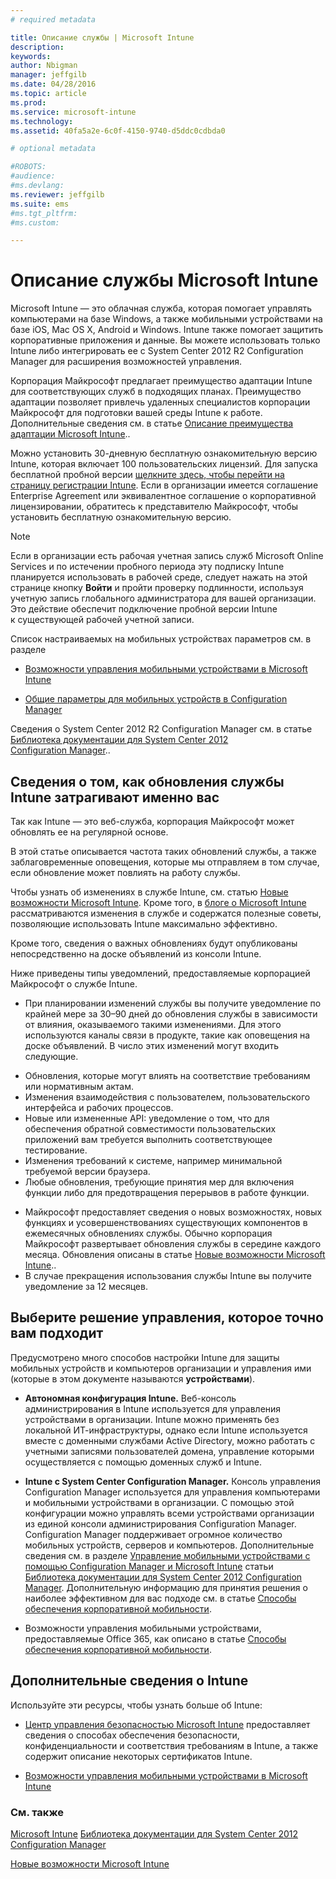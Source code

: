 ```yaml
---
# required metadata

title: Описание службы | Microsoft Intune
description:
keywords:
author: Nbigman
manager: jeffgilb
ms.date: 04/28/2016
ms.topic: article
ms.prod:
ms.service: microsoft-intune
ms.technology:
ms.assetid: 40fa5a2e-6c0f-4150-9740-d5ddc0cdbda0

# optional metadata

#ROBOTS:
#audience:
#ms.devlang:
ms.reviewer: jeffgilb
ms.suite: ems
#ms.tgt_pltfrm:
#ms.custom:

---
```


# Описание службы Microsoft Intune

Microsoft Intune — это облачная служба, которая помогает управлять компьютерами на базе Windows, а также мобильными устройствами на базе iOS, Mac OS X, Android и Windows. Intune также помогает защитить корпоративные приложения и данные. Вы можете использовать только Intune либо интегрировать ее с System Center 2012 R2 Configuration Manager для расширения возможностей управления.

Корпорация Майкрософт предлагает преимущество адаптации Intune для соответствующих служб в подходящих планах. Преимущество адаптации позволяет привлечь удаленных специалистов корпорации Майкрософт для подготовки вашей среды Intune к работе. Дополнительные сведения см. в статье [Описание преимущества адаптации Microsoft Intune](http://go.microsoft.com/fwlink/?LinkId=619281)..

Можно установить 30-дневную бесплатную ознакомительную версию Intune, которая включает 100 пользовательских лицензий. Для запуска бесплатной пробной версии [щелкните здесь, чтобы перейти на страницу регистрации Intune](http://www.microsoft.com/en-us/server-cloud/products/microsoft-intune/). Если в организации имеется соглашение Enterprise Agreement или эквивалентное соглашение о корпоративной лицензировании, обратитесь к представителю Майкрософт, чтобы установить бесплатную ознакомительную версию.

> [!NOTE]
> Если в организации есть рабочая учетная запись служб Microsoft Online Services и по истечении пробного периода эту подписку Intune планируется использовать в рабочей среде, следует нажать на этой странице кнопку **Войти** и пройти проверку подлинности, используя учетную запись глобального администратора для вашей организации. Это действие обеспечит подключение пробной версии Intune к существующей рабочей учетной записи.

Список настраиваемых на мобильных устройствах параметров см. в разделе

-   [Возможности управления мобильными устройствами в Microsoft Intune](mobile-device-management-capabilities-in-microsoft-intune.md)

-   [Общие параметры для мобильных устройств в Configuration Manager](https://technet.microsoft.com/en-us/library/dn376523.aspx)

Сведения о System Center 2012 R2 Configuration Manager см. в статье [Библиотека документации для System Center 2012 Configuration Manager](https://technet.microsoft.com/library/gg682041.aspx)..

## Сведения о том, как обновления службы Intune затрагивают именно вас
Так как Intune — это веб-служба, корпорация Майкрософт может обновлять ее на регулярной основе.

В этой статье описывается частота таких обновлений службы, а также заблаговременные оповещения, которые мы отправляем в том случае, если обновление может повлиять на работу службы.

Чтобы узнать об изменениях в службе Intune, см. статью [Новые возможности Microsoft Intune](/intune/deploy-use/Whats-new-in-microsoft-intune.md). Кроме того, в [блоге о Microsoft Intune](http://blogs.technet.com/b/microsoftintune/) рассматриваются изменения в службе и содержатся полезные советы, позволяющие использовать Intune максимально эффективно.

Кроме того, сведения о важных обновлениях будут опубликованы непосредственно на доске объявлений из консоли Intune.

Ниже приведены типы уведомлений, предоставляемые корпорацией Майкрософт о службе Intune.
-   При планировании изменений службы вы получите уведомление по крайней мере за 30–90 дней до обновления службы в зависимости от влияния, оказываемого такими изменениями. Для этого используются каналы связи в продукте, такие как оповещения на доске объявлений. В число этих изменений могут входить следующие.
* Обновления, которые могут влиять на соответствие требованиям или нормативным актам.
* Изменения взаимодействия с пользователем, пользовательского интерфейса и рабочих процессов.
* Новые или измененные API: уведомление о том, что для обеспечения обратной совместимости пользовательских приложений вам требуется выполнить соответствующее тестирование.
* Изменения требований к системе, например минимальной требуемой версии браузера.
* Любые обновления, требующие принятия мер для включения функции либо для предотвращения перерывов в работе функции.
-   Майкрософт предоставляет сведения о новых возможностях, новых функциях и усовершенствованиях существующих компонентов в ежемесячных обновлениях службы. Обычно корпорация Майкрософт развертывает обновления службы в середине каждого месяца. Обновления описаны в статье [Новые возможности Microsoft Intune](/intune/deploy-use/whats-new-in-microsoft-intune.md)..
-   В случае прекращения использования службы Intune вы получите уведомление за 12 месяцев.

## Выберите решение управления, которое точно вам подходит
Предусмотрено много способов настройки Intune для защиты мобильных устройств и компьютеров организации и управления ими (которые в этом документе называются **устройствами**).

-   **Автономная конфигурация Intune.** Веб-консоль администрирования в Intune используется для управления устройствами в организации. Intune можно применять без локальной ИТ-инфраструктуры, однако если Intune используется вместе с доменными службами Active Directory, можно работать с учетными записями пользователей домена, управление которыми осуществляется с помощью доменных служб и Intune.

-   **Intune с System Center Configuration Manager.** Консоль управления Configuration Manager используется для управления компьютерами и мобильными устройствами в организации. С помощью этой конфигурации можно управлять всеми устройствами организации из единой консоли администрирования Configuration Manager. Configuration Manager поддерживает огромное количество мобильных устройств, серверов и компьютеров. Дополнительные сведения см. в разделе [Управление мобильными устройствами с помощью Configuration Manager и Microsoft Intune](http://go.microsoft.com/fwlink/?LinkID=271118) статьи [Библиотека документации для System Center 2012 Configuration Manager](https://technet.microsoft.com/library/gg682041.aspx).  Дополнительную информацию для принятия решения о наиболее эффективном для вас подходе см. в статье [Способы обеспечения корпоративной мобильности](/intune/plan-design/ways-to-do-enterprise-mobility.md).

-   Возможности управления мобильными устройствами, предоставляемые Office 365, как описано в статье [Способы обеспечения корпоративной мобильности](/intune/plan-design/ways-to-do-enterprise-mobility.md).

## Дополнительные сведения о Intune
Используйте эти ресурсы, чтобы узнать больше об Intune:

-   [Центр управления безопасностью Microsoft Intune](http://www.microsoft.com/en-us/server-cloud/products/intune-trust-center/) предоставляет сведения о способах обеспечения безопасности, конфиденциальности и соответствия требованиям в Intune, а также содержит описание некоторых сертификатов Intune.

-   [Возможности управления мобильными устройствами в Microsoft Intune](/intune/understand-explore/mobile-device-management-capabilities-in-microsoft-intune.md)

### См. также
[Microsoft Intune](https://docs.microsoft.com/intune/)
[Библиотека документации для System Center 2012 Configuration Manager](https://technet.microsoft.com/library/gg682041.aspx)

[Новые возможности Microsoft Intune](/intune/deploy-use/whats-new-in-microsoft-intune.md)


<!--HONumber=May16_HO1-->


